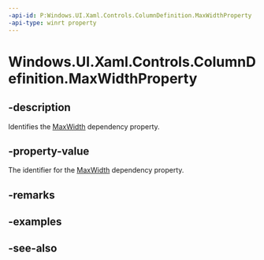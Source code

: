 ```yaml
---
-api-id: P:Windows.UI.Xaml.Controls.ColumnDefinition.MaxWidthProperty
-api-type: winrt property
---
```


<!-- Property syntax
public Windows.UI.Xaml.DependencyProperty MaxWidthProperty { get; }
-->

# Windows.UI.Xaml.Controls.ColumnDefinition.MaxWidthProperty

## -description
Identifies the [MaxWidth](columndefinition_maxwidth.md) dependency property.



## -property-value
The identifier for the [MaxWidth](columndefinition_maxwidth.md) dependency property.

## -remarks

## -examples

## -see-also
